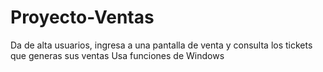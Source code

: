 # Proyecto-Ventas
Da de alta usuarios, ingresa a una pantalla de venta y consulta los tickets que generas sus ventas
Usa funciones de Windows

